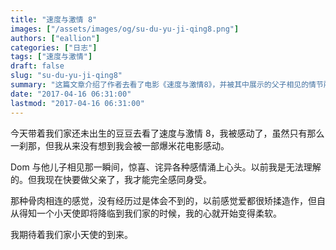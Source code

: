 ```yaml
---
title: "速度与激情 8"
images: ["/assets/images/og/su-du-yu-ji-qing8.png"]
authors: ["eallion"]
categories: ["日志"]
tags: ["速度与激情"]
draft: false
slug: "su-du-yu-ji-qing8"
summary: "这篇文章介绍了作者去看了电影《速度与激情8》，并被其中展示的父子相见的情节所感动。虽然作者以前无法理解这种感受，但是自从得知将要成为父亲后，作者的心开始变得柔软，并期待着他们家的小天使的到来。"
date: "2017-04-16 06:31:00"
lastmod: "2017-04-16 06:31:00"
---
```


今天带着我们家还未出生的豆豆去看了速度与激情 8，我被感动了，虽然只有那么一刹那，但我从来没有想到我会被一部爆米花电影感动。

Dom 与他儿子相见那一瞬间，惊喜、诧异各种感情涌上心头。以前我是无法理解的。但我现在快要做父亲了，我才能完全感同身受。

那种骨肉相连的感觉，没有经历过是体会不到的，以前感觉爱都很矫揉造作，但自从得知一个小天使即将降临到我们家的时候，我的心就开始变得柔软。

我期待着我们家小天使的到来。
